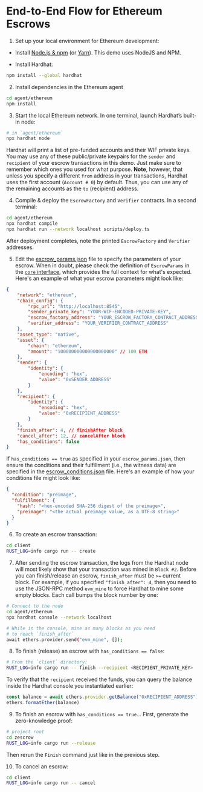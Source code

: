 # End-to-End Flow for Ethereum Escrows

1. Set up your local environment for Ethereum development:

* Install [Node.js & npm](https://nodejs.org/) (or [Yarn](https://classic.yarnpkg.com/lang/en/docs/install/)). This demo uses NodeJS and NPM.

* Install Hardhat:

```sh
npm install --global hardhat
```

2. Install dependencies in the Ethereum agent

```sh
cd agent/ethereum
npm install
```

3. Start the local Ethereum network. In one terminal, launch Hardhat’s built-in node:

```sh
# in `agent/ethereum`
npx hardhat node
```

Hardhat will print a list of pre-funded accounts and their WIF private keys. You may use any of these public/private keypairs for the `sender` and `recipient` of your escrow transactions in this demo. Just make sure to remember which ones you used for what purpose. **Note**, however, that unless you specify a different `from` address in your transactions, Hardhat uses the first account (`Account # 0`) by default. Thus, you can use any of the remaining accounts as the `to` (recipient) address.

4. Compile & deploy the `EscrowFactory` and `Verifier` contracts. In a second terminal:

```sh
cd agent/ethereum
npx hardhat compile
npx hardhat run --network localhost scripts/deploy.ts
```

After deployment completes, note the printed `EscrowFactory` and `Verifier` addresses.

5. Edit the [escrow_params.json](/templates/escrow_params.json) file to specify the parameters of your escrow. When in doubt, please check the definition of `EscrowParams` in the [`core` interface](/core/src/interface.rs), which provides the full context for what's expected. Here's an example of what your escrow parameters might look like:

```json
{
    "network": "ethereum",
    "chain_config": {
        "rpc_url": "http://localhost:8545",
        "sender_private_key": "YOUR-WIF-ENCODED-PRIVATE-KEY",
        "escrow_factory_address": "YOUR_ESCROW_FACTORY_CONTRACT_ADDRESS",
        "verifier_address": "YOUR_VERIFIER_CONTRACT_ADDRESS"
    },
    "asset_type": "native",
    "asset": {
        "chain": "ethereum",
        "amount": "100000000000000000000" // 100 ETH
    },
    "sender": {
        "identity": {
            "encoding": "hex",
            "value": "0xSENDER_ADDRESS"
        }
    },
    "recipient": {
        "identity": {
            "encoding": "hex",
            "value": "0xRECIPIENT_ADDRESS"
        }
    },
    "finish_after": 4, // finishAfter block
    "cancel_after": 12, // cancelAfter block
    "has_conditions": false
}
```

If `has_conditions == true` as specified in your `escrow_params.json`, then ensure the conditions and their fulfillment (i.e., the witness data) are specified in the [escrow_conditions.json](/templates/escrow_conditions.json) file. Here's an example of how your conditions file might look like:

```json
{
  "condition": "preimage",
  "fulfillment": {
    "hash": "<hex-encoded SHA-256 digest of the preimage>",
    "preimage": "<the actual preimage value, as a UTF-8 string>"
  }
}
```

6. To create an escrow transaction:

```sh
cd client
RUST_LOG=info cargo run -- create
```

7. After sending the escrow transaction, the logs from the Hardhat node will most likely show that your transaction was mined in `Block #2`. Before you can finish/release an escrow, `finish_after` must be `>=` current block. For example, if you specified `"finish_after": 4`, then you need to use the JSON-RPC method `evm_mine` to force Hardhat to mine some empty blocks. Each call bumps the block number by one:

```sh
# Connect to the node
cd agent/ethereum
npx hardhat console --network localhost

# While in the console, mine as many blocks as you need
# to reach `finish_after`
await ethers.provider.send("evm_mine", []);
```

8. To finish (release) an escrow with `has_conditions == false`:

```sh
# From the `client` directory:
RUST_LOG=info cargo run -- finish --recipient <RECIPIENT_PRIVATE_KEY>
```

To verify that the `recipient` received the funds, you can query the balance inside the Hardhat console you instantiated earlier:

```js
const balance = await ethers.provider.getBalance("0xRECIPIENT_ADDRESS")
ethers.formatEther(balance)
```

9. To finish an escrow with `has_conditions == true`...
First, generate the zero-knowledge proof:

```sh
# project root
cd zescrow
RUST_LOG=info cargo run --release
```

Then rerun the `Finish` command just like in the previous step.

10. To cancel an escrow:

```sh
cd client
RUST_LOG=info cargo run -- cancel
```
